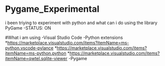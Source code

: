 # Pygame_Experimental
i been triying to experiment with python and what can i do using the library PyGame -STATUS: ON

#What i am using
-Visual Studio Code
-Python extensions
  *https://marketplace.visualstudio.com/items?itemName=ms-python.vscode-pylance
  *https://marketplace.visualstudio.com/items?itemName=ms-python.python
  *https://marketplace.visualstudio.com/items?itemName=qwtel.sqlite-viewer
-Pygame
